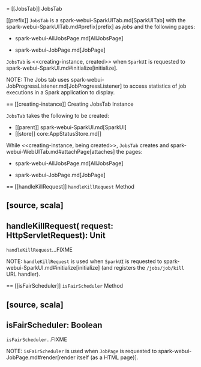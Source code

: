 = [[JobsTab]] JobsTab

[[prefix]]
`JobsTab` is a spark-webui-SparkUITab.md[SparkUITab] with the spark-webui-SparkUITab.md#prefix[prefix] as *jobs* and the following pages:

* spark-webui-AllJobsPage.md[AllJobsPage]

* spark-webui-JobPage.md[JobPage]

`JobsTab` is <<creating-instance, created>> when `SparkUI` is requested to spark-webui-SparkUI.md#initialize[initialize].

NOTE: The Jobs tab uses spark-webui-JobProgressListener.md[JobProgressListener] to access statistics of job executions in a Spark application to display.

== [[creating-instance]] Creating JobsTab Instance

`JobsTab` takes the following to be created:

* [[parent]] spark-webui-SparkUI.md[SparkUI]
* [[store]] core:AppStatusStore.md[]

While <<creating-instance, being created>>, `JobsTab` creates and spark-webui-WebUITab.md#attachPage[attaches] the pages:

* spark-webui-AllJobsPage.md[AllJobsPage]

* spark-webui-JobPage.md[JobPage]

== [[handleKillRequest]] `handleKillRequest` Method

[source, scala]
----
handleKillRequest(
  request: HttpServletRequest): Unit
----

`handleKillRequest`...FIXME

NOTE: `handleKillRequest` is used when `SparkUI` is requested to spark-webui-SparkUI.md#initialize[initialize] (and registers the `/jobs/job/kill` URL handler).

== [[isFairScheduler]] `isFairScheduler` Method

[source, scala]
----
isFairScheduler: Boolean
----

`isFairScheduler`...FIXME

NOTE: `isFairScheduler` is used when `JobPage` is requested to spark-webui-JobPage.md#render[render itself (as a HTML page)].
